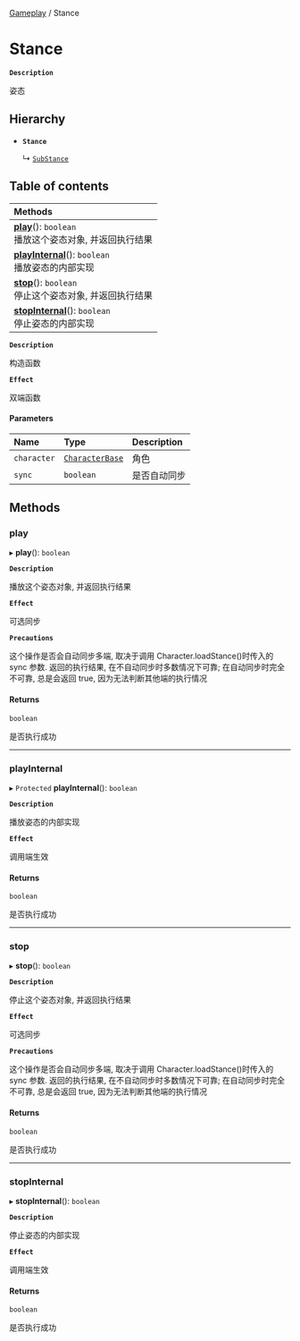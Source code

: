 [Gameplay](../modules/Gameplay.Gameplay.md) / Stance

# Stance <Badge type="tip" text="Class" />

**`Description`**

姿态

## Hierarchy

- **`Stance`**

  ↳ [`SubStance`](Gameplay.Gameplay.SubStance.md)

## Table of contents

| Methods                                                                                           |
| :------------------------------------------------------------------------------------------------ |
| **[play](Gameplay.Gameplay.Stance.md#play)**(): `boolean` <br> 播放这个姿态对象, 并返回执行结果   |
| **[playInternal](Gameplay.Gameplay.Stance.md#playinternal)**(): `boolean` <br> 播放姿态的内部实现 |
| **[stop](Gameplay.Gameplay.Stance.md#stop)**(): `boolean` <br> 停止这个姿态对象, 并返回执行结果   |
| **[stopInternal](Gameplay.Gameplay.Stance.md#stopinternal)**(): `boolean` <br> 停止姿态的内部实现 |

**`Description`**

构造函数

**`Effect`**

双端函数

#### Parameters

| Name        | Type                                                  | Description  |
| :---------- | :---------------------------------------------------- | :----------- |
| `character` | [`CharacterBase`](Gameplay.Gameplay.CharacterBase.md) | 角色         |
| `sync`      | `boolean`                                             | 是否自动同步 |

## Methods

### play

▸ **play**(): `boolean`

**`Description`**

播放这个姿态对象, 并返回执行结果

**`Effect`**

可选同步

**`Precautions`**

这个操作是否会自动同步多端, 取决于调用 Character.loadStance()时传入的 sync 参数.
返回的执行结果, 在不自动同步时多数情况下可靠;
在自动同步时完全不可靠, 总是会返回 true, 因为无法判断其他端的执行情况

#### Returns

`boolean`

是否执行成功

---

### playInternal

▸ `Protected` **playInternal**(): `boolean`

**`Description`**

播放姿态的内部实现

**`Effect`**

调用端生效

#### Returns

`boolean`

是否执行成功

---

### stop

▸ **stop**(): `boolean`

**`Description`**

停止这个姿态对象, 并返回执行结果

**`Effect`**

可选同步

**`Precautions`**

这个操作是否会自动同步多端, 取决于调用 Character.loadStance()时传入的 sync 参数.
返回的执行结果, 在不自动同步时多数情况下可靠;
在自动同步时完全不可靠, 总是会返回 true, 因为无法判断其他端的执行情况

#### Returns

`boolean`

是否执行成功

---

### stopInternal

▸ **stopInternal**(): `boolean`

**`Description`**

停止姿态的内部实现

**`Effect`**

调用端生效

#### Returns

`boolean`

是否执行成功
